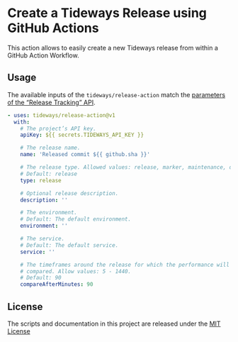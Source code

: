 # Create a Tideways Release using GitHub Actions

This action allows to easily create a new Tideways release from within a GitHub
Action Workflow.

## Usage

The available inputs of the `tideways/release-action` match the
[parameters of the “Release Tracking” API](https://support.tideways.com/documentation/setup/configuration/releases.html).

```yml
- uses: tideways/release-action@v1
  with:
    # The project’s API key.
    apiKey: ${{ secrets.TIDEWAYS_API_KEY }}

    # The release name.
    name: 'Released commit ${{ github.sha }}'

    # The release type. Allowed values: release, marker, maintenance, down
    # Default: release
    type: release

    # Optional release description.
    description: ''

    # The environment.
    # Default: The default environment.
    environment: ''

    # The service.
    # Default: The default service.
    service: ''

    # The timeframes around the release for which the performance will be
    # compared. Allow values: 5 - 1440.
    # Default: 90
    compareAfterMinutes: 90
```

## License

The scripts and documentation in this project are released under the
[MIT License](LICENSE)
